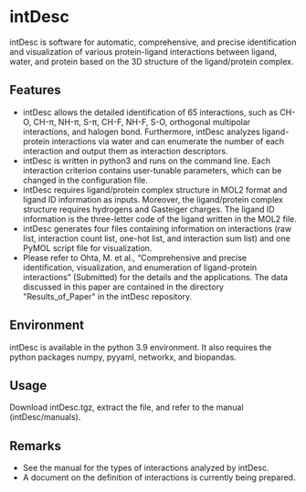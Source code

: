 # intDesc
 intDesc is software for automatic, comprehensive, and precise identification and visualization of various protein-ligand interactions between ligand, water, and protein based on the 3D structure of the ligand/protein complex.

## Features
- intDesc allows the detailed identification of 65 interactions, such as CH-O, CH-π, NH-π, S-π, CH-F, NH-F, S-O, orthogonal multipolar interactions, and halogen bond. Furthermore, intDesc analyzes ligand-protein interactions via water and can enumerate the number of each interaction and output them as interaction descriptors.
- intDesc is written in python3 and runs on the command line. Each interaction criterion contains user-tunable parameters, which can be changed in the configuration file. 
- intDesc requires ligand/protein complex structure in MOL2 format and ligand ID information as inputs. Moreover, the ligand/protein complex structure requires hydrogens and Gasteiger charges. The ligand ID information is the three-letter code of the ligand written in the MOL2 file.
- intDesc generates four files containing information on interactions (raw list, interaction count list, one-hot list, and interaction sum list) and one PyMOL script file for visualization.
- Please refer to Ohta, M. et al., “Comprehensive and precise identification, visualization, and enumeration of ligand-protein interactions” (Submitted) for the details and the applications. The data discussed in this paper are contained in the directory "Results_of_Paper" in the intDesc repository.


## Environment
intDesc is available in the python 3.9 environment. It also requires the python packages numpy, pyyaml, networkx, and biopandas.

## Usage
Download intDesc.tgz, extract the file, and refer to the manual (intDesc/manuals).

## Remarks
- See the manual for the types of interactions analyzed by intDesc.
- A document on the definition of interactions is currently being prepared.
